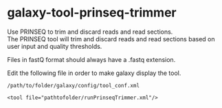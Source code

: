 # galaxy-tool-prinseq-trimmer
Use PRINSEQ to trim and discard reads and read sections.  
The PRINSEQ tool will trim and discard reads and read sections based on user input and quality thresholds.

Files in fastQ format should always have a .fastq extension.

Edit the following file in order to make galaxy display the tool.
```
/path/to/folder/galaxy/config/tool_conf.xml
```
```
<tool file="pathtofolder/runPrinseqTrimmer.xml"/>
```
